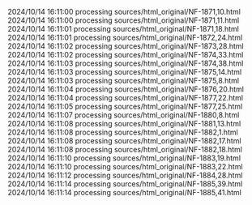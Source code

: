 2024/10/14 16:11:00 processing sources/html_original/NF-1871,10.html
2024/10/14 16:11:00 processing sources/html_original/NF-1871,11.html
2024/10/14 16:11:01 processing sources/html_original/NF-1871,18.html
2024/10/14 16:11:01 processing sources/html_original/NF-1872,24.html
2024/10/14 16:11:02 processing sources/html_original/NF-1873,28.html
2024/10/14 16:11:02 processing sources/html_original/NF-1874,33.html
2024/10/14 16:11:03 processing sources/html_original/NF-1874,38.html
2024/10/14 16:11:03 processing sources/html_original/NF-1875,14.html
2024/10/14 16:11:03 processing sources/html_original/NF-1875,8.html
2024/10/14 16:11:04 processing sources/html_original/NF-1876,20.html
2024/10/14 16:11:04 processing sources/html_original/NF-1877,22.html
2024/10/14 16:11:05 processing sources/html_original/NF-1877,25.html
2024/10/14 16:11:07 processing sources/html_original/NF-1880,8.html
2024/10/14 16:11:08 processing sources/html_original/NF-1881,13.html
2024/10/14 16:11:08 processing sources/html_original/NF-1882,1.html
2024/10/14 16:11:08 processing sources/html_original/NF-1882,17.html
2024/10/14 16:11:08 processing sources/html_original/NF-1882,18.html
2024/10/14 16:11:10 processing sources/html_original/NF-1883,19.html
2024/10/14 16:11:10 processing sources/html_original/NF-1883,22.html
2024/10/14 16:11:12 processing sources/html_original/NF-1884,28.html
2024/10/14 16:11:14 processing sources/html_original/NF-1885,39.html
2024/10/14 16:11:14 processing sources/html_original/NF-1885,41.html
